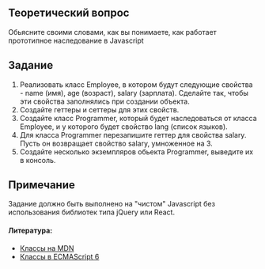 ## Теоретический вопрос
Обьясните своими словами, как вы понимаете, как работает прототипное наследование в Javascript

## Задание
1. Реализовать класс Employee, в котором будут следующие свойства - name (имя), age (возраст), salary (зарплата). Сделайте так, чтобы эти свойства заполнялись при создании объекта. 
2. Создайте геттеры и сеттеры для этих свойств.
3. Создайте класс Programmer, который будет наследоваться от класса Employee, и у которого будет свойство lang (список языков).
4. Для класса Programmer перезапишите геттер для свойства salary. Пусть он возвращает свойство salary, умноженное на 3.
5. Создайте несколько экземпляров обьекта Programmer, выведите их в консоль.

## Примечание
Задание должно быть выполнено на "чистом" Javascript без использования библиотек типа jQuery или React.

#### Литература:
- [Классы на MDN](https://developer.mozilla.org/ru/docs/Web/JavaScript/Reference/Classes)
- [Классы в ECMAScript 6](https://frontender.info/es6-classes-final/)
